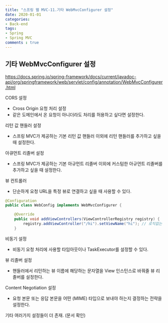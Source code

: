 ```yaml
---  
title: "스프링 웹 MVC-11.기타 WebMvcConfigurer 설정"
date: 2020-01-01
categories: 
- Back-end
tags:
- Spring 
- Spring MVC
comments : true
---
```


## 기타 WebMvcConfigurer 설정

https://docs.spring.io/spring-framework/docs/current/javadoc-api/org/springframework/web/servlet/config/annotation/WebMvcConfigurer.html

CORS 설정
- Cross Origin 요청 처리 설정
- 같은 도메인에서 온 요청이 아니더라도 처리를 허용하고 싶다면 설정한다.

리턴 값 핸들러 설정
- 스프링 MVC가 제공하는 기본 리턴 값 핸들러 이외에 리턴 핸들러를 추가하고 싶을 때 설정한다.

아큐먼트 리졸버 설정
- 스프링 MVC가 제공하는 기본 아규먼트 리졸버 이외에 커스텀한 아규먼트 리졸버를 추가하고 싶을 때 설정한다. 

뷰 컨트롤러
- 단순하게 요청 URL을 특정 뷰로 연결하고 싶을 때 사용할 수 있다.
~~~java
@Configuration
public class WebConfig implements WebMvcConfigurer {

    @Override
    public void addViewControllers(ViewControllerRegistry registry) {
        registry.addViewController("/hi").setViewName("hi"); // 로직없는 심플한 뷰 컨트롤러 설정 가능
    }
~~~

비동기 설정
- 비동기 요청 처리에 사용할 타임아웃이나 TaskExecutor를 설정할 수 있다.

뷰 리졸버 설정
- 핸들러에서 리턴하는 뷰 이름에 해당하는 문자열을 View 인스턴스로 바꿔줄 뷰 리졸버를 설정한다.

Content Negotiation 설정
- 요청 본문 또는 응답 본문을 어떤 (MIME) 타입으로 보내야 하는지 결정하는 전략을 설정한다.

기타 여러가지 설정들이 더 존재. (문서 확인)

